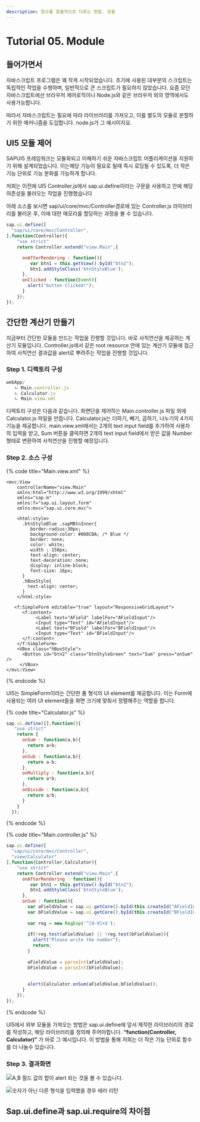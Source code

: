 ```yaml
---
description: 함수를 효율적으로 다루는 방법. 모듈
---
```


# Tutorial 05. Module

## 들어가면서

자바스크립트 프로그램은 꽤 작게 시작되었습니다. 초기에 사용된 대부분의 스크립트는 독립적인 작업을 수행하며, 일반적으로 큰 스크립트가 필요하지 않았습니다. 요즘 모던 자바스크립트에선 브라우저 제어로직이나 Node.js와 같은 브라우저 외의 영역에서도 사용가능합니다.

따라서 자바스크립트는 필요에 따라 라이브러리를 가져오고, 이를 별도의 모듈로 분할하기 위한 매커니즘을 도입합니다. node.js가 그 예시이지요.

## UI5 모듈 제어

SAPUI5 프레임워크는 모듈화되고 이해하기 쉬운 자바스크립트 어플리케이션을 지원하기 위해 설계되었습니다. 이는해당 기능이 필요로 될때 즉시 로딩될 수 있도록, 더 작은 기능 단위로 기능 분화를 가능하게 합니다.

저희는 이전에 UI5 Controller.js에서 sap.ui.define이라는 구문을 사용하고 안에 해당 의존성을 불러오는 작업을 진행했습니다

아래 소스를 보시면 sap/ui/core/mvc/Controller경로에 있는 Controller.js 라이브러리를 불러온 후, 이에 대한 메모리를 할당하는 과정을 볼 수 있습니다.

```javascript
sap.ui.define([
  "sap/ui/core/mvc/Controller",    
],function(Controller){
    "use strict"
    return Controller.extend("view.Main",{

      onAfterRendering : function(){
         var btn1 = this.getView().byId("btn2");
         btn1.addStyleClass('btnStyleBlue');
      },
      onClicked : function(Event){
        alert("button Clicked!");
      }
    });
});

```

## 간단한 계산기 만들기

지금부터 간단한 모듈을 만드는 작업을 진행할 것입니다. 바로 사칙연산을 제공하는 계산기 모듈입니다. Controller.js에서 같은 root resource 안에 있는 계산기 모듈에 접근하여 사칙연산 결과값을 alert로 뿌려주는 작업을 진행할 것입니다.

### Step 1. 디렉토리 구성

```javascript
webApp/
   ㄴ Main.controller.js
   ㄴ Calculator.js
   ㄴ Main.view.xml
```

디렉토리 구성은 다음과 같습니다. 화면단을 제어하는 Main.controller.js 파일 외에 Calculator.js 파일을 만듭니다. Calculator.js는 더하기, 빼기, 곱하기, 나누기의 4가지 기능을 제공합니다. main.view.xml에서는 2개의 text input field를 추가하여 사용자의 입력을 받고, Sum 버튼을 클릭하면 2개의 text input field에서 받은 값을 Number 형태로 변환하여 사칙연산을 진행할 예정입니다.

### Step 2. 소스 구성

{% code title="Main.view.xml" %}
```markup
<mvc:View 
    controllerName="view.Main"
    xmlns:html="http://www.w3.org/1999/xhtml"
    xmlns="sap.m"
    xmlns:f="sap.ui.layout.form"
    xmlns:mvc="sap.ui.core.mvc">
    
    <html:style>
      .btnStyleBlue .sapMBtnInner{
         border-radius:30px;
         background-color: #008CBA; /* Blue */
         border: none;
         color: white;
         width : 150px;
         text-align: center;
         text-decoration: none;
         display: inline-block;
         font-size: 16px;
      }
      .hBoxStyle{
        text-align: center;
      }
    </html:style>
   
   <f:SimpleForm editable="true" layout="ResponsiveGridLayout">
      <f:content>
           <Label text="AField" labelFor="AFieldInput"/>
           <Input type="Text" id="AFieldInput"/>
           <Label text="BField" labelFor="BFieldInput"/>
           <Input type="Text" id="BFieldInput"/>           
      </f:content>
    </f:SimpleForm>
    <VBox class="hBoxStyle">
      <Button id="btn2" class="btnStyleGreen" text="Sum" press="onSum" />
     </VBox>
</mvc:View>
```
{% endcode %}

UI5는 SimpleForm이라는 간단한 폼 형식의 UI element를 제공합니다. 이는 Form에 사용되는 여러 UI element들을 화면 크기에 맞춰서 정렬해주는 역할을 합니다.

{% code title="Calculator.js" %}
```javascript
sap.ui.define([],function(){
   "use strict"
    return {
      onSum : function(a,b){
        return a+b;
      },
      onSub : function(a,b){
        return a-b;
      },
      onMultiply : function(a,b){
        return a*b;
      },
      onDivide : function(a,b){
        return a/b;
      }
    } 
  });
```
{% endcode %}

{% code title="Main.controller.js" %}
```javascript
sap.ui.define([
  "sap/ui/core/mvc/Controller",
  "view/Calculator"    
],function(Controller,Calculator){
    "use strict"
    return Controller.extend("view.Main",{     
      onAfterRendering : function(){
         var btn1 = this.getView().byId("btn2");
         btn1.addStyleClass('btnStyleBlue');
      },
      onSum : function(){
        var aFieldValue = sap.ui.getCore().byId(this.createId("AFieldInput")).getValue();
        var bFieldValue = sap.ui.getCore().byId(this.createId("BFieldInput")).getValue();                        
        
        var reg = new RegExp('^[0-9]+$');
        
        if(!reg.test(aFieldValue) || !reg.test(bFieldValue)){
          alert("Please write the number");
          return;
        }
        
        aFieldValue = parseInt(aFieldValue);
        bFieldValue = parseInt(bFieldValue);
        
        
        alert(Calculator.onSum(aFieldValue,bFieldValue));
      }
    });
});

```
{% endcode %}

UI5에서 외부 모듈을 가져오는 방법은 sap.ui.define에 앞서 제작한 라이브러리의 경로를 작성하고, 해당 라이브러리를 정의해 주어야합니다. **“function\(Controller, Calculator\)”** 가 바로 그 예시입니다.  이 방법을 통해 저희는 더 작은 기능 단위로 함수를 더 나눌수 있습니다.

### Step 3. 결과화면

![A,B &#xD544;&#xB4DC; &#xAC12;&#xC758; &#xD569;&#xC774; alert &#xB418;&#xB294; &#xAC83;&#xC744; &#xBCFC; &#xC218; &#xC788;&#xC2B5;&#xB2C8;&#xB2E4;.](../../.gitbook/assets/afield%20%282%29.jpeg)

![&#xC22B;&#xC790;&#xAC00; &#xC544;&#xB2CC; &#xB2E4;&#xB978; &#xD615;&#xC2DD;&#xC744; &#xC785;&#xB825;&#xD588;&#xC744; &#xACBD;&#xC6B0; &#xC5D0;&#xB7EC; &#xB9AC;&#xD134;](../../.gitbook/assets/afield.jpeg)

## Sap.ui.define과 sap.ui.require의 차이점

